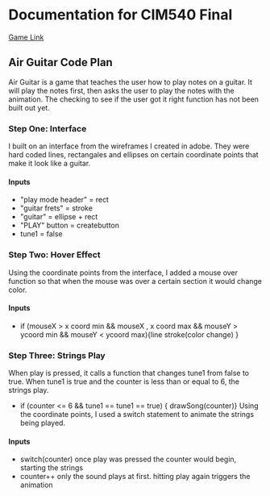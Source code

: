 # Documentation for CIM540 Final
[Game Link](http://agnesarchibong.com/hw/AirGuitarFinal/)


## Air Guitar Code Plan

Air Guitar is a game that teaches the user how to play notes on a guitar. 
It will play the notes first, then asks the user to play the notes with the animation.
The checking to see if the user got it right function has not been built out yet.

### Step One: Interface
I built on an interface from the wireframes I created in adobe. They were hard coded lines, rectangales and ellipses on certain coordinate points that make it look like a guitar. 
 #### Inputs
* "play mode header" = rect
* "guitar frets" = stroke
* "guitar" = ellipse + rect
* "PLAY" button = createbutton
* tune1 = false

### Step Two: Hover Effect
Using the coordinate points from the interface, I added a mouse over function so that when the mouse was over a certain section it would change color. 
#### Inputs
* if (mouseX > x coord min && mouseX , x coord max && mouseY > ycoord min && mouseY < ycoord max){line stroke(color change) }

### Step Three: Strings Play
When play is pressed, it calls a function that changes tune1 from false to true.
When tune1 is true and the counter is less than or equal to 6, the strings play.
* if (counter <= 6 && tune1 == tune1 == true) { drawSong(counter)}
Using the coordinate points, I used a switch statement to animate the strings being played. 
#### Inputs
* switch(counter) 
once play was pressed the counter would begin, starting the strings
* counter++
only the sound plays at first. hitting play again triggers the animation

